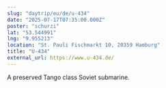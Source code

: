 ```yaml
---
slug: "daytrip/eu/de/u-434"
date: "2025-07-17T07:35:00.000Z"
poster: "schurzi"
lat: "53.544991"
lng: "9.955213"
location: "St. Pauli Fischmarkt 10, 20359 Hamburg"
title: "U-434"
external_url: https://www.u-434.de/
---
```

A preserved Tango class Soviet submarine.
